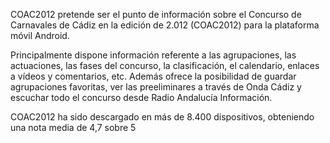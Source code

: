 COAC2012 pretende ser el punto de información sobre el Concurso de Carnavales de Cádiz en la edición de 2.012 (COAC2012) para la plataforma móvil Android.

Principalmente dispone información referente a las agrupaciones, las actuaciones, las fases del concurso, la clasificación, el calendario, enlaces a vídeos y comentarios, etc. Además ofrece la posibilidad de guardar agrupaciones favoritas, ver las preeliminares a través de Onda Cádiz y escuchar todo el concurso desde Radio Andalucía Información.

COAC2012 ha sido descargado en más de 8.400 dispositivos, obteniendo una nota media de 4,7 sobre 5